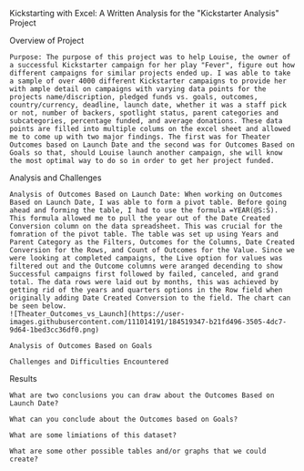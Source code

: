 Kickstarting with Excel: A Written Analysis for the "Kickstarter Analysis" Project
  
  Overview of Project
    
    Purpose: The purpose of this project was to help Louise, the owner of a successful Kickstarter campaign for her play "Fever", figure out how different campaigns for similar projects ended up. I was able to take a sample of over 4000 different Kickstarter campaigns to provide her with ample detail on campaigns with varying data points for the projects name/discription, pledged funds vs. goals, outcomes, country/currency, deadline, launch date, whether it was a staff pick or not, number of backers, spotlight status, parent categories and subcategories, percentage funded, and average donations. These data points are filled into multiple colums on the excel sheet and allowed me to come up with two major findings. The first was for Theater Outcomes based on Launch Date and the second was for Outcomes Based on Goals so that, should Louise launch another campaign, she will know the most optimal way to do so in order to get her project funded.
  
  Analysis and Challenges
  
    Analysis of Outcomes Based on Launch Date: When working on Outcomes Based on Launch Date, I was able to form a pivot table. Before going ahead and forming the table, I had to use the formula =YEAR(@S:S). This formula allowed me to pull the year out of the Date Created Conversion column on the data spreadsheet. This was crucial for the fomration of the pivot table. The table was set up using Years and Parent Category as the Filters, Outcomes for the Columns, Date Created Conversion for the Rows, and Count of Outcomes for the Value. Since we were looking at completed campaigns, the Live option for values was filtered out and the Outcome columns were aranged decending to show Successful campaigns first followed by failed, canceled, and grand total. The data rows were laid out by months, this was achieved by getting rid of the years and quarters options in the Row field when originally adding Date Created Conversion to the field. The chart can be seen below. 
    ![Theater_Outcomes_vs_Launch](https://user-images.githubusercontent.com/111014191/184519347-b21fd496-3505-4dc7-9d64-1bed3cc36df0.png)
    
    Analysis of Outcomes Based on Goals
    
    Challenges and Difficulties Encountered
  
  Results
    
    What are two conclusions you can draw about the Outcomes Based on Launch Date?
    
    What can you conclude about the Outcomes based on Goals?
    
    What are some limiations of this dataset?
    
    What are some other possible tables and/or graphs that we could create?
